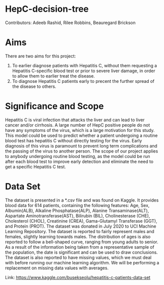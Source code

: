 # HepC-decision-tree
Contributors: Adeeb Rashid, Rilee Robbins, Beauregard Brickson

# Aims
There are two aims for this project: 
1) To earlier diagnose patients with Hepatitis C, without them requesting a Hepatitis C-specific blood test or prior to severe liver damage, in order to allow them to earlier treat the disease. 
2) To diagnose Hepatitis C patients early to precent the further spread of the disease to others.

# Significance and Scope
Hepatitis C is viral infection that attacks the liver and can lead to liver cancer and/or cirrhosis. A large number of HepC positive people do not have any symptoms of the virus, which is a large motivation for this study. This model could be used to predict whether a patient undergoing a routine blood test has hepatitis C without directly testing for the virus. Early diagnosis of this virus is paramount to prevent long term complications and the passing of the virus to another person. 
The scope of our project applies to anybody undergoing routine blood testing, as the model could be run after each blood test to improve early detection and eliminate the need to get a specific Hepatitis C test.

# Data Set
The dataset is presented in a *.csv file and was found on Kaggle. It provides blood data for 614 patients, containing the following features: Age, Sex, Albumin(ALB), Alkaline Phosphatase(ALP), Alanine Transaminase(ALT), Aspartate Aminotransferase(AST), Bilirubin (BIL), Cholinesterase (CHE), Cholesterol (CHOL), Creatinine (CREA), Gama-Glutamyl Transferase (GGT), and Protein (PROT). The dataset was donated in July 2020 to UCI Machine Learning Repository. The dataset is reported to fairly represent males and females, slightly learning towards males. The distribution of ages is also reported to follow a bell-shaped curve, ranging from young adults to senior. As a result of the information being taken from a representative sample of the population, the date is significant and can be used to draw conclusions. The dataset is also reported to have missing values, which we must deal with before running our machine learning algorithm. We will be performing a replacement on missing data values with averages.

Link: https://www.kaggle.com/busekseolu/hepatitis-c-patients-data-set

# 
